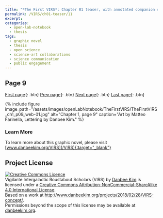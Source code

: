 ```yaml
---
title: "*The First VIRS*: Chapter 01 teaser, with annotated companion script"
permalink: /VIRS/ch01-teaser/11
excerpt: 
categories:
  - open-lab-notebook
  - thesis
tags:
  - graphic novel
  - thesis
  - open science
  - science-art collaborations
  - science communication
  - public engagement
---
```

## Page 9

[First page](http://www.danbeekim.org/VIRS/ch01-teaser/01){: .btn} [Prev page](http://www.danbeekim.org/VIRS/ch01-teaser/10){: .btn} [Next page](http://www.danbeekim.org/VIRS/ch01-teaser/12){: .btn} [Last page](http://www.danbeekim.org/VIRS/ch01-teaser/17){: .btn}

{% include figure image_path="/assets/images/openLabNotebook/TheFirstVIRS/TheFirstVIRS_ch1_p09_web-01.jpg" 
alt="Chapter 1, page 9" caption="Art by Matteo Farinella, Lettering by Danbee Kim." %}

### Learn More

To learn more about this graphic novel, please visit [www.danbeekim.org/VIRS](/VIRS){:target="_blank"}

## Project License

<a rel="license" href="http://creativecommons.org/licenses/by-nc-sa/4.0/"><img alt="Creative Commons Licence" 
style="border-width:0" src="https://i.creativecommons.org/l/by-nc-sa/4.0/88x31.png" /></a><br /><span xmlns:dct="
http://purl.org/dc/terms/" property="dct:title">Vigilante Intergalactic Roustabout Scholars (VIRS)</span> by <a xmlns:cc="
http://creativecommons.org/ns#" href="danbeekim.org" property="cc:attributionName" rel="cc:attributionURL">Danbee Kim</a> 
is licensed under a <a rel="license" href="http://creativecommons.org/licenses/by-nc-sa/4.0/">Creative Commons 
Attribution-NonCommercial-ShareAlike 4.0 International License</a>.<br />Based on a work at <a xmlns:dct="
http://purl.org/dc/terms/" href="http://www.danbeekim.org/projects/2018/02/28/VIRS-concept/" rel="dct:source">
http://www.danbeekim.org/projects/2018/02/28/VIRS-concept/</a>.<br />Permissions beyond the scope of this license may be 
available at <a xmlns:cc="http://creativecommons.org/ns#" href="danbeekim.org" rel="cc:morePermissions">danbeekim.org</a>.
